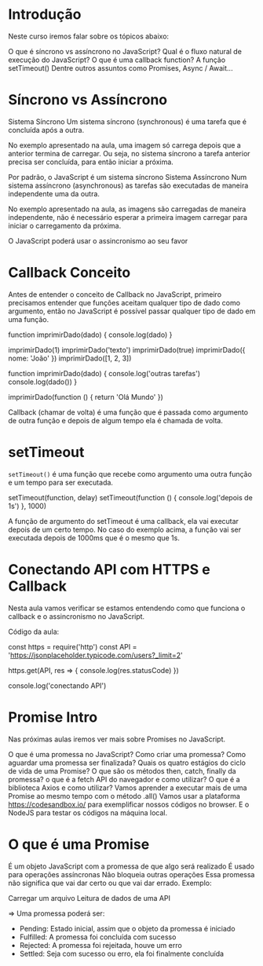 # Introdução

Neste curso iremos falar sobre os tópicos abaixo:

O que é síncrono vs assíncrono no JavaScript?
Qual é o fluxo natural de execução do JavaScript?
O que é uma callback function?
A função setTimeout()
Dentre outros assuntos como Promises, Async / Await...

# Síncrono vs Assíncrono

Sistema Síncrono
Um sistema síncrono (synchronous) é uma tarefa que é concluída após a outra.

No exemplo apresentado na aula, uma imagem só carrega depois que a anterior termina de carregar. Ou seja, no sistema síncrono a tarefa anterior precisa ser concluída, para então iniciar a próxima.

Por padrão, o JavaScript é um sistema síncrono
Sistema Assíncrono
Num sistema assíncrono (asynchronous) as tarefas são executadas de maneira independente uma da outra.

No exemplo apresentado na aula, as imagens são carregadas de maneira independente, não é necessário esperar a primeira imagem carregar para iniciar o carregamento da próxima.

O JavaScript poderá usar o assincronismo ao seu favor

# Callback Conceito

Antes de entender o conceito de Callback no JavaScript, primeiro precisamos entender que funções aceitam qualquer tipo de dado como argumento, então no JavaScript é possível passar qualquer tipo de dado em uma função.

function imprimirDado(dado) {
console.log(dado)
}

imprimirDado(1) 
imprimirDado('texto') 
imprimirDado(true)
imprimirDado({ nome: 'João' })
imprimirDado([1, 2, 3])

function imprimirDado(dado) {
	console.log('outras tarefas')
	console.log(dado())
}

imprimirDado(function () {
	return 'Olá Mundo'
})

Callback (chamar de volta) é uma função que é passada como argumento de outra função e depois de algum tempo ela é chamada de volta.

# setTimeout

`setTimeout()` é uma função que recebe como argumento uma outra função e um tempo para ser executada.

setTimeout(function, delay)
setTimeout(function () {
	console.log('depois de 1s')
}, 1000)

A função de argumento do setTimeout é uma callback, ela vai executar depois de um certo tempo. No caso do exemplo acima, a função vai ser executada depois de 1000ms que é o mesmo que 1s.

# Conectando API com HTTPS e Callback

Nesta aula vamos verificar se estamos entendendo como que funciona o callback e o assincronismo no JavaScript.

Código da aula:

const https = require('http')
const API = 'https://jsonplaceholder.typicode.com/users?_limit=2'

https.get(API, res => {
	console.log(res.statusCode)
})

console.log('conectando API')

# Promise Intro

Nas próximas aulas iremos ver mais sobre Promises no JavaScript.

O que é uma promessa no JavaScript?
Como criar uma promessa?
Como aguardar uma promessa ser finalizada?
Quais os quatro estágios do ciclo de vida de uma Promise?
O que são os métodos then, catch, finally da promessa?
o que é a fetch API do navegador e como utilizar?
O que é a biblioteca Axios e como utilizar?
Vamos aprender a executar mais de uma Promise ao mesmo tempo com o método .all()
Vamos usar a plataforma https://codesandbox.io/ para exemplificar nossos códigos no browser.
E o NodeJS para testar os códigos na máquina local.

# O que é uma Promise

É um objeto JavaScript com a promessa de que algo será realizado
É usado para operações assíncronas
Não bloqueia outras operações
Essa promessa não significa que vai dar certo ou que vai dar errado.
Exemplo:

Carregar um arquivo
Leitura de dados de uma API

=> Uma promessa poderá ser:

- Pending: Estado inicial, assim que o objeto da promessa é iniciado
- Fulfilled: A promessa foi concluída com sucesso
- Rejected: A promessa foi rejeitada, houve um erro
- Settled: Seja com sucesso ou erro, ela foi finalmente concluída